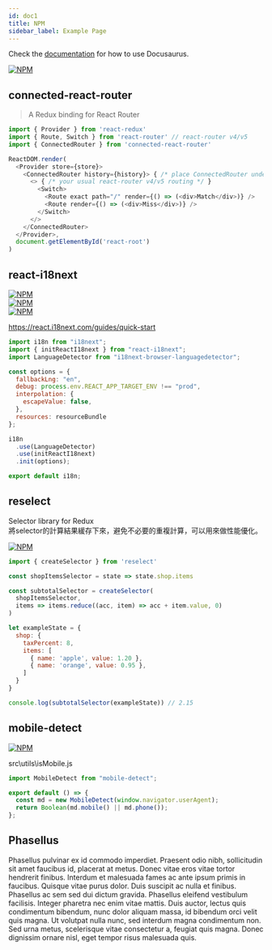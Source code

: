 ```yaml
---
id: doc1
title: NPM
sidebar_label: Example Page
---
```


Check the [documentation](https://docusaurus.io) for how to use Docusaurus.

[![NPM](https://nodei.co/npm/connected-react-router.png?downloads=true&stars=true)](https://nodei.co/npm/connected-react-router/)

## connected-react-router

> A Redux binding for React Router

```js
import { Provider } from 'react-redux'
import { Route, Switch } from 'react-router' // react-router v4/v5
import { ConnectedRouter } from 'connected-react-router'

ReactDOM.render(
  <Provider store={store}>
    <ConnectedRouter history={history}> { /* place ConnectedRouter under Provider */ }
      <> { /* your usual react-router v4/v5 routing */ }
        <Switch>
          <Route exact path="/" render={() => (<div>Match</div>)} />
          <Route render={() => (<div>Miss</div>)} />
        </Switch>
      </>
    </ConnectedRouter>
  </Provider>,
  document.getElementById('react-root')
)
```

## react-i18next

[![NPM](https://nodei.co/npm/react-i18next.png?downloads=true&stars=true)](https://nodei.co/npm/react-i18next/)  
[![NPM](https://nodei.co/npm/i18next.png?downloads=true&stars=true)](https://nodei.co/npm/i18next/)  
[![NPM](https://nodei.co/npm/i18next-browser-languagedetector.png?downloads=true&stars=true)](https://nodei.co/npm/i18next-browser-languagedetector/)  

https://react.i18next.com/guides/quick-start

```js
import i18n from "i18next";
import { initReactI18next } from "react-i18next";
import LanguageDetector from "i18next-browser-languagedetector";

const options = {
  fallbackLng: "en",
  debug: process.env.REACT_APP_TARGET_ENV !== "prod",
  interpolation: {
    escapeValue: false,
  },
  resources: resourceBundle
};

i18n
  .use(LanguageDetector)
  .use(initReactI18next)
  .init(options);

export default i18n;
```

## reselect

Selector library for Redux  
將selector的計算結果緩存下來，避免不必要的重複計算，可以用來做性能優化。

[![NPM](https://nodei.co/npm/reselect.png?downloads=true&stars=true)](https://nodei.co/npm/reselect/)

```js
import { createSelector } from 'reselect'

const shopItemsSelector = state => state.shop.items

const subtotalSelector = createSelector(
  shopItemsSelector,
  items => items.reduce((acc, item) => acc + item.value, 0)
)

let exampleState = {
  shop: {
    taxPercent: 8,
    items: [
      { name: 'apple', value: 1.20 },
      { name: 'orange', value: 0.95 },
    ]
  }
}

console.log(subtotalSelector(exampleState)) // 2.15
```

## mobile-detect

[![NPM](https://nodei.co/npm/mobile-detect.png?downloads=true&stars=true)](https://nodei.co/npm/mobile-detect/)

src\utils\isMobile.js

```js
import MobileDetect from "mobile-detect";

export default () => {
  const md = new MobileDetect(window.navigator.userAgent);
  return Boolean(md.mobile() || md.phone());
};
```

## Phasellus

Phasellus pulvinar ex id commodo imperdiet. Praesent odio nibh, sollicitudin sit amet faucibus id, placerat at metus. Donec vitae eros vitae tortor hendrerit finibus. Interdum et malesuada fames ac ante ipsum primis in faucibus. Quisque vitae purus dolor. Duis suscipit ac nulla et finibus. Phasellus ac sem sed dui dictum gravida. Phasellus eleifend vestibulum facilisis. Integer pharetra nec enim vitae mattis. Duis auctor, lectus quis condimentum bibendum, nunc dolor aliquam massa, id bibendum orci velit quis magna. Ut volutpat nulla nunc, sed interdum magna condimentum non. Sed urna metus, scelerisque vitae consectetur a, feugiat quis magna. Donec dignissim ornare nisl, eget tempor risus malesuada quis.
